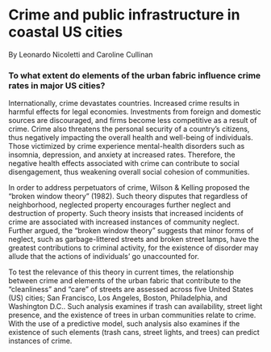 # Crime and public infrastructure in coastal US cities
By Leonardo Nicoletti and Caroline Cullinan

### To what extent do elements of the urban fabric influence crime rates in major US cities?
Internationally, crime devastates countries. Increased crime results in harmful effects for legal economies. Investments from foreign and domestic sources are discouraged, and firms become less competitive as a result of crime. Crime also threatens the personal security of a country’s citizens, thus negatively impacting the overall health and well-being of individuals. Those victimized by crime experience mental-health disorders such as insomnia, depression, and anxiety at increased rates. Therefore, the negative health effects associated with crime can contribute to social disengagement, thus weakening overall social cohesion of communities. 

In order to address perpetuators of crime, Wilson & Kelling proposed the “broken window theory” (1982). Such theory disputes that regardless of neighborhood, neglected property encourages further neglect and destruction of property. Such theory insists that increased incidents of crime are associated with increased instances of community neglect. Further argued, the “broken window theory” suggests that minor forms of neglect, such as garbage-littered streets and broken street lamps, have the greatest contributions to criminal activity, for the existence of disorder may allude that the actions of individuals’ go unaccounted for. 

To test the relevance of this theory in current times, the relationship between crime and elements of the urban fabric that contribute to the “cleanliness” and “care” of streets are assessed across five United States (US) cities; San Francisco, Los Angeles, Boston, Philadelphia, and Washington D.C.. Such analysis examines if trash can availability, street light presence, and the existence of trees in urban communities relate to crime.  With the use of a predictive model, such analysis also examines if the existence of such elements (trash cans, street lights, and trees) can predict instances of crime.
